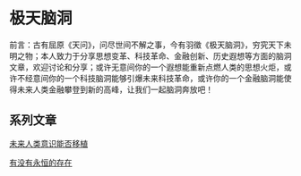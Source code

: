 # 极天脑洞

前言：古有屈原《天问》，问尽世间不解之事，今有羽徵《极天脑洞》，穷究天下未明之物；本人致力于分享思想变革、科技革命、金融创新、历史遐想等方面的脑洞文章，欢迎讨论和分享；或许无意间你的一个遐想能重新点燃人类的思想火炬，或许不经意间你的一个科技脑洞能够引爆未来科技革命，或许你的一个金融脑洞能使得未来人类金融攀登到新的高峰，让我们一起脑洞奔放吧！

## 系列文章

[未来人类意识能否移植](https://github.com/yuzheng0917/brain-hole/blob/main/technology/consciousness-out-of-brain.md)

[有没有永恒的存在](https://github.com/yuzheng0917/brain-hole/blob/main/technology/eternal-existence.md)
